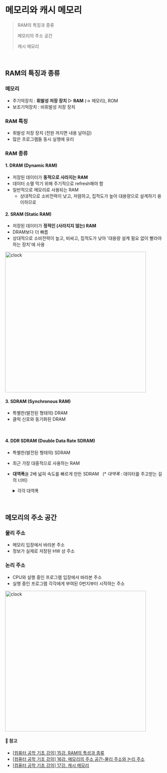 # 메모리와 캐시 메모리
> RAM의 특징과 종류
> 
> 메모리의 주소 공간
>
> 캐시 메모리

<br/>

## RAM의 특징과 종류
### 메모리
- 주기억장치 : **휘발성 저장 장치** ▷ **RAM** (→ 메모리), ROM
- 보조기억장치 : 비휘발성 저장 장치

### RAM 특징
- 휘발성 저장 장치 (전원 꺼지면 내용 날아감)
- 많은 프로그램들 동시 실행에 유리

### RAM 종류
#### 1. DRAM (Dynamic RAM)
- 저장된 데이터가 **동적으로 사라지는 RAM**
- 데이터 소멸 막기 위해 주기적으로 refresh해야 함
- 일반적으로 메모리로 사용되는 RAM
     - 상대적으로 소비전력이 낮고, 저렴하고, 집적도가 높아 대용량으로 설계하기 용이하므로

#### 2. SRAM (Static RAM)
- 저장된 데이터가 **정적인 (사라지지 않는) RAM**
- DRAM보다 더 빠름
- 상대적으로 소비전력이 높고, 비싸고, 집적도가 낮아 '대용량 설계 필요 없이 빨라야 하는 장치'에 사용
<img src="https://github.com/user-attachments/assets/95c6aa01-fa64-42ae-b7ce-f5a09ba87a20" alt="clock" width="450"/>

<br/>

#### 3. SDRAM (Synchronous RAM)
- 특별한(발전된 형태의) DRAM
- 클럭 신호와 동기화된 DRAM

<br/>

#### 4. DDR SDRAM (Double Data Rate SDRAM)
- 특별한(발전된 형태의) SDRAM
- 최근 가장 대중적으로 사용하는 RAM
- **대역폭**을 2배 넓혀 속도를 빠르게 만든 SDRAM &nbsp; (* _대역폭_ : 데이터를 주고받는 길의 너비)
          <details>
               <summary>각각 대역폭</summary>
               <div markdown="1">
               
     → SDR SDRAM : 대역폭 1개          
     → DDR SDRAM : 대역폭 2개          
     → DDR2 SDRAM : 대역폭 4개          
     → DDR3 SDRAM : 대역폭 8개          
     → DDR4 SDRAM : 대역폭 16개
               

<br/>

## 메모리의 주소 공간
### 물리 주소
- 메모리 입장에서 바라본 주소
- 정보가 실제로 저장된 HW 상 주소

### 논리 주소
- CPU와 실행 중인 프로그램 입장에서 바라본 주소
- 실행 중인 프로그램 각각에게 부여된 0번지부터 시작하는 주소
<img src="https://github.com/user-attachments/assets/45c67e98-d094-420a-bc45-5fdceeb8c8f1" alt="clock" width="450"/>

<br/>

#### 🔗 참고
* [[컴퓨터 공학 기초 강의] 15강. RAM의 특성과 종류](https://youtu.be/VO0RQAA7KYc?feature=shared)
* [[컴퓨터 공학 기초 강의] 16강. 메모리의 주소 공간-물리 주소와 논리 주소](https://youtu.be/_mQNCRA1fVA?feature=shared)
* [[컴퓨터 공학 기초 강의] 17강. 캐시 메모리](https://youtu.be/qLCP0PwRp_w?feature=shared)
